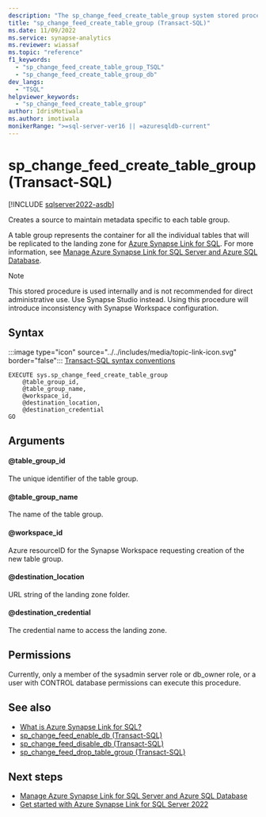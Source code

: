 ```yaml
---
description: "The sp_change_feed_create_table_group system stored procedure enables the creation of new change feed table group within the current database"
title: "sp_change_feed_create_table_group (Transact-SQL)"
ms.date: 11/09/2022
ms.service: synapse-analytics
ms.reviewer: wiassaf
ms.topic: "reference"
f1_keywords: 
  - "sp_change_feed_create_table_group_TSQL"
  - "sp_change_feed_create_table_group_db"
dev_langs: 
  - "TSQL"
helpviewer_keywords: 
  - "sp_change_feed_create_table_group"
author: IdrisMotiwala
ms.author: imotiwala
monikerRange: ">=sql-server-ver16 || =azuresqldb-current"
---
```

# sp_change_feed_create_table_group (Transact-SQL)
[!INCLUDE [sqlserver2022-asdb](../../includes/applies-to-version/sqlserver2022-asdb.md)]

Creates a source to maintain metadata specific to each table group. 

A table group represents the container for all the individual tables that will be replicated to the landing zone for [Azure Synapse Link for SQL](/azure/synapse-analytics/synapse-link/sql-synapse-link-overview). For more information, see [Manage Azure Synapse Link for SQL Server and Azure SQL Database](../../sql-server/synapse-link/synapse-link-sql-server-change-feed-manage.md).

> [!NOTE]
> This stored procedure is used internally and is not recommended for direct administrative use. Use Synapse Studio instead. Using this procedure will introduce inconsistency with Synapse Workspace configuration.

## Syntax  
   
 :::image type="icon" source="../../includes/media/topic-link-icon.svg" border="false"::: [Transact-SQL syntax conventions](../../t-sql/language-elements/transact-sql-syntax-conventions-transact-sql.md)  
  
```syntaxsql  
EXECUTE sys.sp_change_feed_create_table_group
    @table_group_id,
    @table_group_name,
    @workspace_id,
    @destination_location,
    @destination_credential
GO
```  

## Arguments  

#### @table_group_id

The unique identifier of the table group.

#### @table_group_name

The name of the table group.

#### @workspace_id

Azure resourceID for the Synapse Workspace requesting creation of the new table group.

#### @destination_location

URL string of the landing zone folder.

#### @destination_credential

The credential name to access the landing zone.

## Permissions  

  Currently, only a member of the sysadmin server role or db_owner role, or a user with CONTROL database permissions can execute this procedure.

## See also  

- [What is Azure Synapse Link for SQL?](/azure/synapse-analytics/synapse-link/sql-synapse-link-overview)
- [sp_change_feed_enable_db (Transact-SQL)](sp-change-feed-enable-db.md)
- [sp_change_feed_disable_db (Transact-SQL)](sp-change-feed-disable-db.md)
- [sp_change_feed_drop_table_group (Transact-SQL)](sp-change-feed-drop-table-group.md)

## Next steps

- [Manage Azure Synapse Link for SQL Server and Azure SQL Database](../../sql-server/synapse-link/synapse-link-sql-server-change-feed-manage.md)
- [Get started with Azure Synapse Link for SQL Server 2022](/azure/synapse-analytics/synapse-link/connect-synapse-link-sql-server-2022)